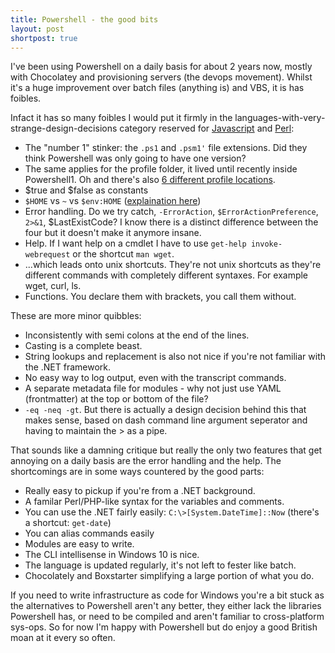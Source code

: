 ```yaml
---
title: Powershell - the good bits
layout: post
shortpost: true
---
```


I've been using Powershell on a daily basis for about 2 years now, mostly with Chocolatey and provisioning servers (the devops movement). Whilst it's a huge improvement over batch files (anything is)  and VBS, it is has foibles. 

Infact it has so many foibles I would put it firmly in the languages-with-very-strange-design-decisions category reserved for [Javascript](https://www.google.co.uk/search?q=javascript+the+good+parts) and [Perl](http://stackoverflow.com/questions/1995113/strangest-language-feature/1996314#1996314):

- The "number 1" stinker: the `.ps1` and `.psm1'` file extensions. Did they think Powershell was only going to have one version?
- The same applies for the profile folder, it lived until recently inside Powershell1. Oh and there's also [6 different profile locations](https://blogs.technet.microsoft.com/heyscriptingguy/2012/05/21/understanding-the-six-powershell-profiles/).
- $true and $false as constants
- `$HOME` vs `~` vs `$env:HOME` ([explaination here](http://www.beefycode.com/post/The-Difference-Between-~-and-%24home.aspx))
- Error handling. Do we try catch, `-ErrorAction`, `$ErrorActionPreference`, `2>&1`, $LastExistCode? I know there is a distinct difference between the four but it doesn't make it anymore insane.
- Help. If I want help on a cmdlet I have to use `get-help invoke-webrequest` or the shortcut `man wget`. 
- ...which leads onto unix shortcuts. They're not unix shortcuts as they're different commands with completely different syntaxes. For example wget, curl, ls.
- Functions. You declare them with brackets, you call them without.

These are more minor quibbles:

- Inconsistently with semi colons at the end of the lines.
- Casting is a complete beast.
- String lookups and replacement is also not nice if you're not familiar with the .NET framework.
- No easy way to log output, even with the transcript commands.
- A separate metadata file for modules - why not just use YAML (frontmatter) at the top or bottom of the file?
- `-eq -neq -gt`. But there is actually a design decision behind this that makes sense, based on dash command line argument seperator and  having to maintain the > as a pipe.

That sounds like a damning critique but really the only two features that get annoying on a daily basis are the error handling and the help. The shortcomings are in some ways countered by the good parts:

- Really easy to pickup if you're from a .NET background.
- A familar Perl/PHP-like syntax for the variables and comments.
- You can use the .NET fairly easily: `C:\>[System.DateTime]::Now` (there's a shortcut: `get-date`)
- You can alias commands easily
- Modules are easy to write.
- The CLI intellisense in Windows 10 is nice.
- The language is updated regularly, it's not left to fester like batch.
- Chocolately and Boxstarter simplifying a large portion of what you do.

If you need to write infrastructure as code for Windows you're a bit stuck as the alternatives to Powershell aren't any better, they either lack the libraries Powershell has, or need to be compiled and aren't familiar to cross-platform sys-ops. So for now I'm happy with Powershell but do enjoy a good British moan at it every so often.